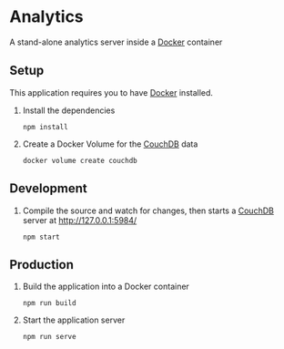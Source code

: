 # Analytics
A stand-alone analytics server inside a [Docker] container

## Setup
This application requires you to have [Docker] installed.

1. Install the dependencies
    ```
    npm install
    ```

2. Create a Docker Volume for the [CouchDB] data
    ```
    docker volume create couchdb
    ```

## Development
1. Compile the source and watch for changes, then starts a [CouchDB] server at http://127.0.0.1:5984/
    ```
    npm start
    ```

## Production
1. Build the application into a Docker container
    ```
    npm run build
    ```

2. Start the application server
    ```
    npm run serve
    ```

[CouchDB]: https://couchdb.apache.org/
[Docker]: https://www.docker.com/
